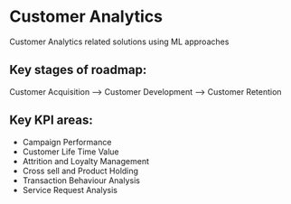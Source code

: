 # Customer Analytics
Customer Analytics related solutions using ML approaches

## Key stages of roadmap:
Customer Acquisition --> Customer Development --> Customer Retention


## Key KPI areas:

- Campaign Performance
- Customer Life Time Value
- Attrition and Loyalty Management
- Cross sell and Product Holding
- Transaction Behaviour Analysis
- Service Request Analysis

